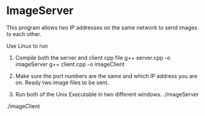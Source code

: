 # ImageServer
This program allows two IP addresses on the same network to send images to each other. 

Use Linux to run

1. Compile both the server and client cpp file
g++ server.cpp -o imageServer
g++ client.cpp -o imageClient

2. Make sure the port numbers are the same and which IP address you are on.
Ready two image files to be sent.

3. Run both of the Unix Executable in two different windows.
./imageServer <port num> <file name1> <file name2>

./imageClient <IP address> <port num> <image num> <to save filename>
